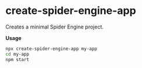 # create-spider-engine-app
Creates a minimal Spider Engine project.

**Usage**
```bash
npx create-spider-engine-app my-app
cd my-app
npm start
```

